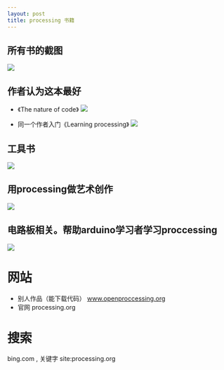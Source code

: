 ```yaml
---
layout: post
title: processing 书籍
---
```


## 所有书的截图
![](/docs/images/2020-12-07-18-30-25.png)

## 作者认为这本最好 
- 《The nature of code》
![](/docs/images/2020-12-07-18-30-37.png)

- 同一个作者入门《Learning processing》
![](/docs/images/2020-12-07-18-33-03.png)

## 工具书
![](/docs/images/2020-12-07-18-33-34.png)


## 用processing做艺术创作
![](/docs/images/2020-12-07-18-34-44.png)

## 电路板相关。帮助arduino学习者学习proccessing
![](/docs/images/2020-12-07-18-35-13.png)


# 网站
- 别人作品（能下载代码）
www.openproccessing.org
- 官网
processing.org

# 搜索
bing.com , 关键字 site:processing.org


## 


